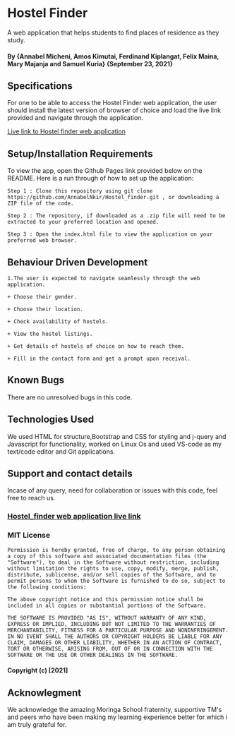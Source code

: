 # Hostel Finder
A web application that helps students to find places of residence as they study. 

#### By **{Annabel Micheni, Amos Kimutai, Ferdinand Kiplangat, Felix Maina, Mary Majanja and Samuel Kuria}** **{September 23, 2021}**
## Specifications

For one to be able to access the Hostel Finder web application, the user should install the latest version of browser of choice and load the live link provided and navigate through the application. 

<a href="https://annabelnkir.github.io/Hostel_finder/">Live link to Hostel finder web application</a>


## Setup/Installation Requirements

To view the app, open the Github Pages link provided below on the README. Here is a run through of how to set up the application:
```
Step 1 : Clone this repository using git clone https://github.com/AnnabelNkir/Hostel_finder.git , or downloading a ZIP file of the code.

Step 2 : The repository, if downloaded as a .zip file will need to be extracted to your preferred location and opened.

Step 3 : Open the index.html file to view the application on your preferred web browser.
```



## Behaviour Driven Development
```
1.The user is expected to navigate seamlessly through the web application.

+ Choose their gender.

+ Choose their location.

+ Check availability of hostels.

+ View the hostel listings.

+ Get details of hostels of choice on how to reach them.

+ Fill in the contact form and get a prompt upon receival.

```

## Known Bugs
There are no unresolved bugs in this code.

## Technologies Used
We used HTML for structure,Bootstrap and CSS for styling and j-query and Javascript for functionality, worked on Linux Os and used VS-code as my text/code editor and Git applications.

## Support and contact details
Incase of any query, need for collaboration or issues with this code, feel free to reach us.

### <a href="https://annabelnkir.github.io/Hostel_finder/">Hostel_finder web application live link</a>

### MIT License
```
Permission is hereby granted, free of charge, to any person obtaining a copy of this software and associated documentation files (the "Software"), to deal in the Software without restriction, including without limitation the rights to use, copy, modify, merge, publish, distribute, sublicense, and/or sell copies of the Software, and to permit persons to whom the Software is furnished to do so, subject to the following conditions:

The above copyright notice and this permission notice shall be included in all copies or substantial portions of the Software.

THE SOFTWARE IS PROVIDED "AS IS", WITHOUT WARRANTY OF ANY KIND, EXPRESS OR IMPLIED, INCLUDING BUT NOT LIMITED TO THE WARRANTIES OF MERCHANTABILITY, FITNESS FOR A PARTICULAR PURPOSE AND NONINFRINGEMENT. IN NO EVENT SHALL THE AUTHORS OR COPYRIGHT HOLDERS BE LIABLE FOR ANY CLAIM, DAMAGES OR OTHER LIABILITY, WHETHER IN AN ACTION OF CONTRACT, TORT OR OTHERWISE, ARISING FROM, OUT OF OR IN CONNECTION WITH THE SOFTWARE OR THE USE OR OTHER DEALINGS IN THE SOFTWARE.
```
#### Copyright (c) [2021]  ####

## Acknowlegment
We acknowledge the amazing Moringa School fraternity, supportive TM's and peers who have been making my learning experience better for which i am truly grateful for.
